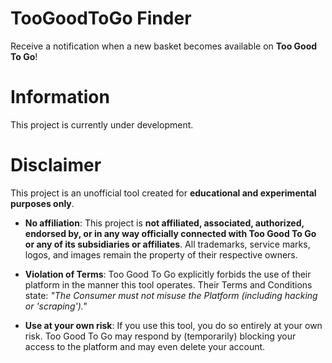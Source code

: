 # TooGoodToGo Finder
Receive a notification when a new basket becomes available on **Too Good To Go**!

# Information
This project is currently under development.

# Disclaimer
This project is an unofficial tool created for **educational and experimental purposes only**.

* **No affiliation**: This project is **not affiliated, associated, authorized, endorsed by, or in any way officially connected with Too Good To Go or any of its subsidiaries or affiliates**. All trademarks, service marks, logos, and images remain the property of their respective owners.

* **Violation of Terms**: Too Good To Go explicitly forbids the use of their platform in the manner this tool operates. Their Terms and Conditions state:
  *"The Consumer must not misuse the Platform (including hacking or 'scraping')."*

* **Use at your own risk**: If you use this tool, you do so entirely at your own risk. Too Good To Go may respond by (temporarily) blocking your access to the platform and may even delete your account.

